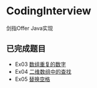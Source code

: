 # CodingInterview
剑指Offer Java实现

## 已完成题目
- Ex03 [数组重复的数字](https://github.com/zzkyeee/CodingInterview/blob/master/src/com/zzk/Ex03.java)
- Ex04 [二维数组中的查找](https://github.com/zzkyeee/CodingInterview/blob/master/src/com/zzk/Ex04.java)
- Ex05 [替换空格](https://github.com/zzkyeee/CodingInterview/blob/master/src/com/zzk/Ex05.java)